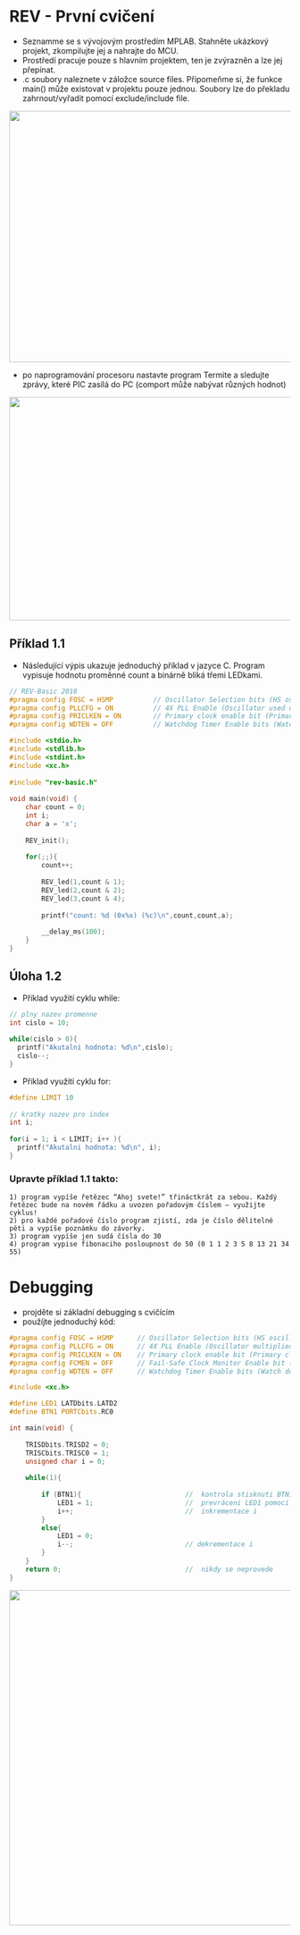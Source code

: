 # REV - První cvičení
- Seznamme se s vývojovým prostředím MPLAB. Stahněte ukázkový projekt, zkompilujte jej a nahrajte do MCU.
- Prostředí pracuje pouze s hlavním projektem, ten je zvýrazněn a lze jej přepínat.
- .c soubory naleznete v záložce source files. Připomeňme si, že funkce main() může existovat v projektu pouze jednou. Soubory lze do překladu zahrnout/vyřadit pomocí exclude/include file.

<p align="center">
  <img width="600" height="450" src="https://github.com/MBrablc/BUT-FME-REV/blob/master/02_cv_zadani/01_CV/SetProjectAsMain.png">
</p>

- po naprogramování procesoru nastavte program Termite a sledujte zprávy, které PIC zasílá do PC (comport může nabývat různých hodnot)

<p align="center">
  <img width="600" height="400" src="https://github.com/MBrablc/BUT-FME-REV/blob/master/02_cv_zadani/01_CV/Termite.png">
</p>

## Příklad 1.1
* Následující výpis ukazuje jednoduchý příklad v jazyce C. Program vypisuje hodnotu proměnné count a binárně bliká třemi LEDkami. 
```c
// REV-Basic 2018
#pragma config FOSC = HSMP          // Oscillator Selection bits (HS oscillator (medium power 4-16 MHz))
#pragma config PLLCFG = ON          // 4X PLL Enable (Oscillator used directly)
#pragma config PRICLKEN = ON        // Primary clock enable bit (Primary clock is always enabled)
#pragma config WDTEN = OFF          // Watchdog Timer Enable bits (Watch dog timer is always disabled. SWDTEN has no effect.)

#include <stdio.h>
#include <stdlib.h>
#include <stdint.h>
#include <xc.h>
 
#include "rev-basic.h"
 
void main(void) {
    char count = 0;
    int i;
    char a = 'x';
 
    REV_init();
 
    for(;;){
        count++;
 
        REV_led(1,count & 1);
        REV_led(2,count & 2);
        REV_led(3,count & 4);
 
        printf("count: %d (0x%x) (%c)\n",count,count,a);
 
        __delay_ms(100);
    }
}
```

## Úloha 1.2

* Příklad využití cyklu while: 
```c
// plny nazev promenne
int cislo = 10;
 
while(cislo > 0){
  printf("Akutalni hodnota: %d\n",cislo);
  cislo--;
}
```

* Příklad využití cyklu for: 
```c
#define LIMIT 10
 
// kratky nazev pro index
int i;
 
for(i = 1; i < LIMIT; i++ ){
  printf("Akutalni hodnota: %d\n", i);
}
```
### Upravte příklad 1.1 takto:

    1) program vypíše řetězec “Ahoj svete!” třináctkrát za sebou. Každý řetězec bude na novém řádku a uvozen pořadovým číslem – využijte cyklus!
    2) pro každé pořadové číslo program zjistí, zda je číslo dělitelné pěti a vypíše poznámku do závorky.
    3) program vypíše jen sudá čísla do 30
    4) program vypise fibonaciho posloupnost do 50 (0 1 1 2 3 5 8 13 21 34 55)

# Debugging 
- projděte si základní debugging s cvičícím
- použíjte jednoduchý kód:
```c
#pragma config FOSC = HSMP      // Oscillator Selection bits (HS oscillator (medium power 4-16 MHz))
#pragma config PLLCFG = ON      // 4X PLL Enable (Oscillator multiplied by 4)
#pragma config PRICLKEN = ON    // Primary clock enable bit (Primary clock is always enabled)
#pragma config FCMEN = OFF      // Fail-Safe Clock Monitor Enable bit (Fail-Safe Clock Monitor disabled)
#pragma config WDTEN = OFF      // Watchdog Timer Enable bits (Watch dog timer is always disabled. SWDTEN has no effect.)

#include <xc.h>

#define LED1 LATDbits.LATD2
#define BTN1 PORTCbits.RC0

int main(void) {
    
    TRISDbits.TRISD2 = 0;
    TRISCbits.TRISC0 = 1;
    unsigned char i = 0;
    
    while(1){
        
        if (BTN1){                          //  kontrola stisknuti BTN1
            LED1 = 1;                       //  prevráceni LED1 pomoci XOR
            i++;                            //  inkrementace i
        }
        else{
            LED1 = 0;
            i--;                            // dekrementace i
        } 
    }
    return 0;                               //  nikdy se neprovede
}
```

<p align="center">
  <img width="800" height="600" src="https://github.com/MBrablc/BUT-FME-REV/blob/master/02_cv_zadani/01_CV/Debugging.png">
</p>

